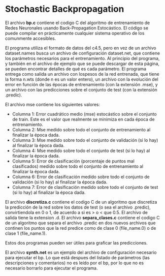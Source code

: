 # Stochastic Backpropagation

El archivo **bp.c** contiene el codigo C del algoritmo de entrenamiento de
Redes Neuronales usando Back-Propagation Estocástico. El código se puede
compilar en prácticamente cualquier sistema operativo de los comunmente
accesibles.

El programa utiliza el formato de datos del c4.5, pero en vez de un archivo
dataset.names busca un archivo de configuración dataset.net, que contiene
los parámetros necesarios para el entrenamiento. Al principio del programa,
y también en el archivo de ejemplo que se puede descargar de esta página,
se pueden encontrar detalles de qué es cada parámetro. El programa entrega
como salida un archivo con lospesos de la red entrenada, que tiene la forma
n.wts (donde n es un valor entero), un archivo con la evolución del error en
función de las épocas de entrenamiento (con la extensión .mse), y un archivo
con las predicciones sobre el conjunto de test (con la extensión .predic).

El archivo mse contiene los siguientes valores:

+ Columna 1: Error cuadrático medio (mse) estocástico sobre el conjunto de
train. Este es el valor que realmente se minimiza en cada época de
entrenamiento.
+ Columna 2: Mse medido sobre todo el conjunto de entrenamiento al finalizar
la época dada.
+ Columna 3: Mse medido sobre todo el conjunto de validación (si lo hay) al
finalizar la época dada.
+ Columna 4: Mse medido sobre todo el conjunto de test (si lo hay) al
finalizar la época dada.
+ Columna 5: Error de clasificación (porcentaje de puntos mal clasificados) 
medido sobre todo el conjunto de entrenamiento al finalizar la época dada.
+ Columna 6: Error de clasificación  medido sobre todo el conjunto de
validación (si lo hay) al finalizar la época dada.
+ Columna 7: Error de clasificación  medido sobre todo el conjunto de test
(si lo hay) al finalizar la época dada.

El archivo **discretiza.c** contiene el codigo C de un algoritmo que
discretiza la predicción de la red sobre los datos de test (o sea el archivo
.predic), convirtiendola en 0 o 1, de acuerdo a si es > o < que 0.5. El
archivo de salida tiene la extension .d. El archivo **separa_clases.c**
contiene el codigo C de un algoritmo que separa el archivo .predic en dos
nuevos archivos que continen los puntos que la red predice como de clase 0
(file_name.0) o de clase 1 (file_name.1).

Estos dos programas pueden ser útiles para graficar las predicciones.

El archivo **synth.net** es un ejemplo del archivo de configuración necesario
para ejecutar el bp. Lo que está despues del listado de parámetros (las
descripciones y comentarios) no es leído por el bp, por lo que no es
necesario borrarlo para ejecutar el programa.

